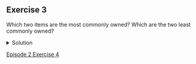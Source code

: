## Exercise 3

Which two items are the most commonly owned? Which are the two least commonly owned?

<details>
  <summary>
    Solution
  </summary>

  Select <code>Sort by: count</code>. The most commonly owned items are mobile phone and radio, the least commonly owned are cars and computers.

  </details>
  
[Episode 2 Exercise 4](episode2_ex4.md)
